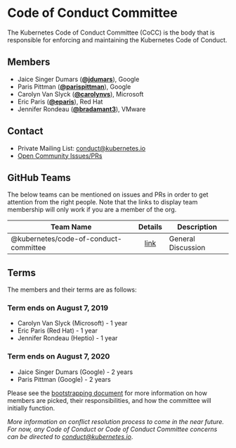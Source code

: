 <!---
This is an autogenerated file!

Please do not edit this file directly, but instead make changes to the
sigs.yaml file in the project root.

To understand how this file is generated, see https://git.k8s.io/community/generator/README.md
--->
# Code of Conduct Committee

The Kubernetes Code of Conduct Committee (CoCC) is the body that is responsible for enforcing and maintaining the Kubernetes Code of Conduct.


## Members

* Jaice Singer Dumars (**[@jdumars](https://github.com/jdumars)**), Google
* Paris Pittman (**[@parispittman](https://github.com/parispittman)**), Google
* Carolyn Van Slyck (**[@carolynvs](https://github.com/carolynvs)**), Microsoft
* Eric Paris (**[@eparis](https://github.com/eparis)**), Red Hat
* Jennifer Rondeau (**[@bradamant3](https://github.com/bradamant3)**), VMware

## Contact
* Private Mailing List: conduct@kubernetes.io
* [Open Community Issues/PRs](https://github.com/kubernetes/community/labels/ug%2Fconduct)

## GitHub Teams

The below teams can be mentioned on issues and PRs in order to get attention from the right people.
Note that the links to display team membership will only work if you are a member of the org.

| Team Name | Details | Description |
| --------- |:-------:| ----------- |
| @kubernetes/code-of-conduct-committee | [link](https://github.com/orgs/kubernetes/teams/code-of-conduct-committee) | General Discussion |

<!-- BEGIN CUSTOM CONTENT -->
## Terms

The members and their terms are as follows:

### Term ends on August 7, 2019
- Carolyn Van Slyck (Microsoft) - 1 year
- Eric Paris (Red Hat) - 1 year
- Jennifer Rondeau (Heptio) - 1 year

### Term ends on August 7, 2020
- Jaice Singer Dumars (Google) - 2 years
- Paris Pittman (Google) - 2 years

Please see the [bootstrapping document](./bootstrapping-process.md) for more information on how members are picked, their responsibilities, and how the committee will initially function.

_More information on conflict resolution process to come in the near future. For now, any Code of Conduct or Code of Conduct Committee concerns can be directed to <conduct@kubernetes.io>_.
<!-- END CUSTOM CONTENT -->
